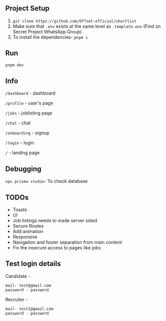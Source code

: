 ## Project Setup

1. `git clone https://github.com/Offset-official/shortlist`
2. Make sure that `.env` exists at the same level as `.template.env` (Find on Secret Project WhatsApp Group)
3. To install the dependencies- `pnpm i`

## Run

```bash 
pnpm dev 
``` 

## Info

`/dashboard` - dashboard

`/profile` - user's page

`/jobs` - joblisting page

`/chat` - chat

`/onboarding` - signup

`/login` - login

`/` - landing page

## Debugging

`npx prisma studio`- To check database

## TODOs

- Toasts
- UI
- Job listings needs to made server sided
- Secure Routes
- Add animation
- Responsive 
- Navigation and footer separation from main content
- Fix the insecure access to pages like jobs


## Test login details

Candidate -
```
mail- test@gmail.com
password - password
```

Recruiter -
```
mail- test1@gmail.com
password - password
```
